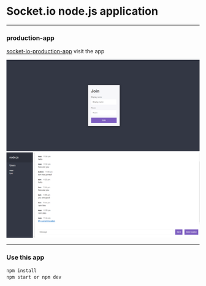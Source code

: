 # Socket.io node.js application

---

### production-app
[socket-io-production-app](https://node-js-soket-io-project-1.herokuapp.com) visit the app



![Slide 2](slide-img/img1.png)
![Slide 4](slide-img/img.png)




----

### Use this app 

```sh
npm install
npm start or npm dev
```
